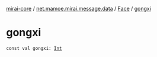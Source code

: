 [mirai-core](../../index.md) / [net.mamoe.mirai.message.data](../index.md) / [Face](index.md) / [gongxi](./gongxi.md)

# gongxi

`const val gongxi: `[`Int`](https://kotlinlang.org/api/latest/jvm/stdlib/kotlin/-int/index.html)